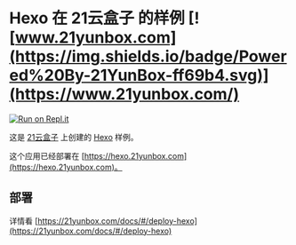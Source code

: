 # Hexo 在 21云盒子 的样例 [![www.21yunbox.com](https://img.shields.io/badge/Powered%20By-21YunBox-ff69b4.svg)](https://www.21yunbox.com/)

[![Run on Repl.it](https://repl.it/badge/github/tobyglei/hello-hexo)](https://repl.it/github/tobyglei/hello-hexo)

这是 [21云盒子](http://www.21yunbox.com/) 上创建的 [Hexo](https://hexo.io/zh-cn/) 样例。

这个应用已经部署在 [https://hexo.21yunbox.com](https://hexo.21yunbox.com)。

## 部署

详情看 [https://21yunbox.com/docs/#/deploy-hexo](https://21yunbox.com/docs/#/deploy-hexo)